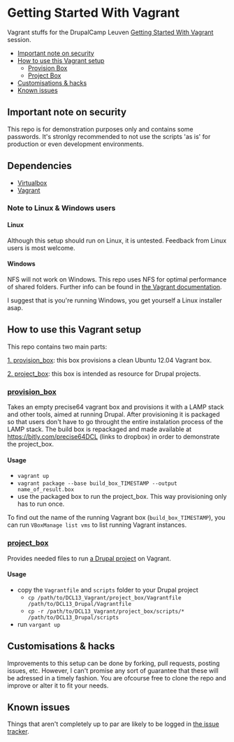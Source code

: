 # Getting Started With Vagrant

Vagrant stuffs for the DrupalCamp Leuven [Getting Started With Vagrant](http://leuven2013.drupalcamp.be/session/getting-started-vagrant) 
session.

* [Important note on security](https://github.com/sjugge/DCL13_Vagrant#important-note-on-security)
* [How to use this Vagrant setup](https://github.com/sjugge/DCL13_Vagrant#how-to-use-this-vagrant-setup)
  * [Provision Box](https://github.com/sjugge/DCL13_Vagrant#provision_box)
  * [Project Box](https://github.com/sjugge/DCL13_Vagrant#project_box)
* [Customisations & hacks](https://github.com/sjugge/DCL13_Vagrant#customisations--hacks)
* [Known issues](https://github.com/sjugge/DCL13_Vagrant#known-issues)


## Important note on security

This repo is for demonstration purposes only and contains some passwords. 
It's stronlgy recommended to not use the scripts 'as is' for production or even development environments.


## Dependencies

* [Virtualbox](https://www.virtualbox.org/wiki/Downloads)
* [Vagrant](http://downloads.vagrantup.com/)


### Note to Linux & Windows users

#### Linux

Although this setup should run on Linux, it is untested. Feedback from Linux users is most welcome.


#### Windows

NFS will not work on Windows. This repo uses NFS for optimal performance of shared folders. 
Further info can be found in [the Vagrant documentation](http://docs.vagrantup.com/v2/synced-folders/nfs.html).

I suggest that is you're running Windows, you get yourself a Linux installer asap.


## How to use this Vagrant setup

This repo contains two main parts:

[1. provision_box](https://github.com/sjugge/DCL13_Vagrant#provision_box): this box provisions a clean Ubuntu 12.04 Vagrant box.

[2. project_box](https://github.com/sjugge/DCL13_Vagrant#project_box): this box is intended as resource for Drupal projects. 


### [provision_box](https://github.com/sjugge/DCL13_Vagrant/tree/master/provision_box)

Takes an empty precise64 vagrant box and provisions it with a LAMP stack and other tools, aimed at running Drupal.
After provisioning it is packaged so that users don't have to go throught the entire instalation process of the LAMP stack.
The build box is repackaged and made available at https://bitly.com/precise64DCL (links to dropbox) in order to demonstrate the project_box.


#### Usage

* `vagrant up`
* `vagrant package --base build_box_TIMESTAMP --output name_of_result.box`
* use the packaged box to run the project_box. This way provisioning only has to run once.

To find out the name of the running Vagrant box (`build_box_TIMESTAMP`), you can run `VBoxManage list vms` to list running Vagrant instances.


### [project_box](https://github.com/sjugge/DCL13_Vagrant/tree/master/project_box)
Provides needed files to run [a Drupal project](https://github.com/sjugge/DCL13_Drupal) on Vagrant.


#### Usage

* copy the `Vagrantfile` and `scripts` folder to your Drupal project
  * `cp /path/to/DCL13_Vagrant/project_box/Vagrantfile /path/to/DCL13_Drupal/Vagrantfile`
  * `cp -r /path/to/DCL13_Vagrant/project_box/scripts/* /path/to/DCL13_Drupal/scripts`
* run `vargant up`


## Customisations & hacks

Improvements to this setup can be done by forking, pull requests, posting issues, etc. However, I can't promise any sort of guarantee that these will be adressed in a timely fashion.
You are ofcourse free to clone the repo and improve or alter it to fit your needs.

## Known issues

Things that aren't completely up to par are likely to be logged in [the issue tracker](https://github.com/sjugge/DCL13_Vagrant/issues).

